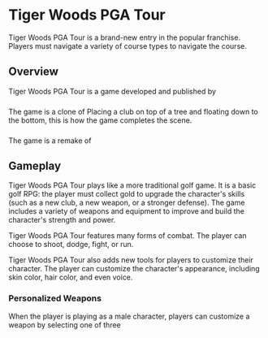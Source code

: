 # Tiger Woods PGA Tour

Tiger Woods PGA Tour is a brand-new entry in the popular franchise. Players must navigate a variety of course types to navigate the course.

## Overview

Tiger Woods PGA Tour is a game developed and published by                                                                                                                  
                

###   

The game is a clone of                                   Placing a club on top of a tree and floating down to the bottom, this is how the game completes the scene.

###  

The game is a remake of                                                    

  

## Gameplay

Tiger Woods PGA Tour plays like a more traditional golf game. It is a basic golf RPG: the player must collect gold to upgrade the character's skills (such as a new club, a new weapon, or a stronger defense). The game includes a variety of weapons and equipment to improve and build the character's strength and power.

Tiger Woods PGA Tour features many forms of combat. The player can choose to shoot, dodge, fight, or run.

Tiger Woods PGA Tour also adds new tools for players to customize their character. The player can customize the character's appearance, including skin color, hair color, and even voice.

### Personalized Weapons

When the player is playing as a male character, players can customize a weapon by selecting one of three
